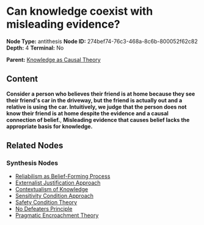# Can knowledge coexist with misleading evidence?

**Node Type:** antithesis
**Node ID:** 274bef74-76c3-468a-8c6b-800052f62c82
**Depth:** 4
**Terminal:** No

**Parent:** [Knowledge as Causal Theory](knowledge-as-causal-theory-synthesis-1d5e88a1-3b4b-4670-9cd2-9b6e660567d7.md)

## Content

**Consider a person who believes their friend is at home because they see their friend's car in the driveway, but the friend is actually out and a relative is using the car. Intuitively, we judge that the person does not know their friend is at home despite the evidence and a causal connection of belief.**, **Misleading evidence that causes belief lacks the appropriate basis for knowledge.**

## Related Nodes

### Synthesis Nodes

- [Reliabilism as Belief-Forming Process](reliabilism-as-belief-forming-process-synthesis-ba4369ef-2aef-41cb-b18e-69c7f65202da.md)
- [Externalist Justification Approach](externalist-justification-approach-synthesis-49bc8734-6fb1-4b3e-a626-f365b01fe8b6.md)
- [Contextualism of Knowledge](contextualism-of-knowledge-synthesis-e9a6a626-b001-4ff8-82d7-be58deaf29c4.md)
- [Sensitivity Condition Approach](sensitivity-condition-approach-synthesis-730d49a7-74af-4509-9e29-9fbfe40daee5.md)
- [Safety Condition Theory](safety-condition-theory-synthesis-ac859662-32cd-4917-942e-2d99e8f63e0f.md)
- [No Defeaters Principle](no-defeaters-principle-synthesis-fdb80f84-7c21-4f2c-8feb-d52f9b1bdc0e.md)
- [Pragmatic Encroachment Theory](pragmatic-encroachment-theory-synthesis-25b2c4df-bb1f-4845-b524-10cadf60eb8c.md)
